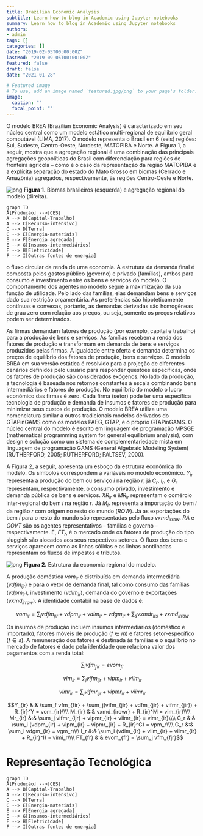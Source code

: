 ```yaml
---
title: Brazilian Economic Analysis
subtitle: Learn how to blog in Academic using Jupyter notebooks
summary: Learn how to blog in Academic using Jupyter notebooks
authors:
- admin
tags: []
categories: []
date: "2019-02-05T00:00:00Z"
lastMod: "2019-09-05T00:00:00Z"
featured: false
draft: false
date: "2021-01-28"

# Featured image
# To use, add an image named `featured.jpg/png` to your page's folder.
image:
  caption: ""
  focal_point: ""
---
```


O modelo BREA (Brazilian Economic Analysis) é caracterizado em seu núcleo central
como um modelo estático multi-regional de equilíbrio geral computável (LIMA, 2017).
O modelo representa o Brasil em 6 (seis) regiões: Sul, Sudeste, Centro-Oeste, Nordeste, MATOPIBA e Norte.
A Figura 1, a seguir, mostra que a agregação regional é uma combinação das principais
agregações geopolíticas do Brasil com diferenciação para regiões de fronteira agrícola –
como é o caso da representação da região MATOPIBA e a explícita separação do estado do
Mato Grosso em biomas (Cerrado e Amazônia) agregados, respectivamente,
às regiões Centro-Oeste e Norte.

![png](/img/breareg.png)
**Figura 1.** Biomas brasileiros (esquerda) e agregação regional do modelo (direita).

```mermaid
graph TD
A[Produção] -->|CES|
A --> B[Capital-Trabalho]
A --> C[Recurso-intensivo]
C --> D[Terra]
C --> E[Energia-materiais]
E --> F[Energia agregada]
E --> G[Insumos-intermediários]
F --> H[Eletricidade]
F --> I[Outras fontes de energia]
```

o fluxo circular da renda de uma economia. A estrutura da demanda final é composta pelos gastos público (governo) e privado (famílias), ambos para consumo e investimento entre os bens e serviços do modelo. O comportamento dos agentes no modelo segue a maximização da sua função de utilidade. Pelo lado das famílias, elas demandam bens e serviços dado sua restrição orçamentária. As preferências são hipoteticamente contínuas e convexas, portanto, as demandas derivadas são homogêneas de grau zero com relação aos preços, ou seja, somente os preços relativos podem ser determinados.

As firmas demandam fatores de produção (por exemplo, capital e trabalho) para a produção de bens e serviços. As famílias recebem a renda dos fatores de produção e transformam em demanda de bens e serviços produzidos pelas firmas. A igualdade entre oferta e demanda determina os preços de equilíbrio dos fatores de produção, bens e serviços. O modelo BREA em sua versão estática é resolvido para a projeção de diferentes cenários definidos pelo usuário para responder questões específicas, onde os fatores de produção são considerados exógenos.
No lado da produção, a tecnologia é baseada nos retornos constantes à escala combinando bens intermediários e fatores de produção. No equilíbrio do modelo o lucro econômico das firmas é zero. Cada firma (setor) pode ter uma específica tecnologia de produção e demanda de insumos e fatores de produção para minimizar seus custos de produção.
O modelo BREA utiliza uma nomenclatura similar a outros tradicionais modelos derivados do GTAPinGAMS como os modelos PAEG, GTAP, e o próprio GTAPinGAMS. O núcleo central do modelo é escrito em linguagem de programação MPSGE (mathematical programming system for general equilibrium analysis), com design e solução como um sistema de complementariedade mista em linguagem de programação GAMS (General Algebraic Modeling System) (RUTHERFORD, 2005; RUTHERFORD; PALTSEV, 2000).

A Figura 2, a seguir, apresenta um esboço da estrutura econômica do modelo. Os símbolos correspondem a variáveis no modelo econômico. $Y_{ir}$ representa a produção do bem ou serviço $i$ na região $r$, já $C_r$, $I_r$, e $G_r$ representam, respectivamente, o consumo privado, investimento e demanda pública de bens e serviços. $XR_{ir}$  e $MR_{ir}$ representam o comércio inter-regional do bem $i$ na região $r$. Já $M_{ir}$ representa a importação do bem $i$ da região $r$ com origem no resto do mundo ($ROW$). Já as exportações do bem $i$ para o resto do mundo são representadas pelo fluxo $vxmd_{irrow}$. $RA$ e $GOVT$ são os agentes representativos – famílias e governo – respectivamente. E, $FT_r$, é o mercado onde os fatores de produção do tipo sluggish são alocados aos seus respectivos setores. O fluxo dos bens e serviços aparecem como as linhas sólidas e as linhas pontilhadas representam os fluxos de impostos e tributos.

![png](/img/breastruct.png)
**Figura 2.** Estrutura da economia regional do modelo.

A produção doméstica $vom_{ir}$ é distribuída em demanda intermediária ($vdfm_{ijr}$) e para o vetor de demanda final, tal como consumo das famílias ($vdpm_{ir}$), investimento ($vdim_{ir}$), demanda do governo e exportações ($vxmd_{irrow}$). A identidade contábil na base de dados é:

$$vom_{ir} = \sum_i vdfm_{ijr} + vdpm_{ir} + vdim_{ir} + vdgm_{ir} + \sum_s vxmdr_{irs} + vxmd_{irrow}$$

Os insumos de produção incluem insumos intermediários (doméstico e importado), fatores móveis de produção ($f ∈ m$) e fatores setor-específico ($f ∈ s$). A remuneração dos fatores é destinada às famílias e o equilíbrio no mercado de fatores é dado pela identidade que relaciona valor dos pagamentos com a renda total:

$$\sum_i vfm_{fir} = evom_{fr}$$

$$vim_{ir} = \sum_j vifm_{ijr} + vipm_{ir} + viim_{ir}$$

$$vimr_{ir} = \sum_j vifmr_{ijr} + vipmr_{ir} + viimr_{ir}$$

$$Y_{ir} &:& \sum_f vfm_{fir} + \sum_j(vifm_{jir} + vdfm_{jir} + vifmr_{jir}) + R_{ir}^Y = vom_{ir}\\\\
M_{ir} &:& vxmd_{irowr} + R_{ir}^M = vim_{ir}\\\\
Mr_{ir} &:& \sum_j vifmr_{ijr} + vipmr_{ir} + viimr_{ir} = vimr_{ir}\\\\
C_r &:& \sum_i (vdpm_{ir} + vipm_{ir} + vipmr_{ir} + R_{ir}^C) = vpm_r\\\\
G_r &:& \sum_i vdgm_{ir} = vgm_r\\\\
I_r &:& \sum_i (vdim_{ir} + viim_{ir} + viimr_{ir} + R_{ir}^I) = vimi_r\\\\
FT_{fr} &:& evom_{fr} = \sum_j vfm_{fjr}$$

# Representação Tecnológica

```mermaid
graph TD
A[Produção] -->|CES|
A --> B[Capital-Trabalho]
A --> C[Recurso-intensivo]
C --> D[Terra]
C --> E[Energia-materiais]
E --> F[Energia agregada]
E --> G[Insumos-intermediários]
F --> H[Eletricidade]
F --> I[Outras fontes de energia]
```

